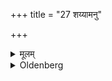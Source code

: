 +++
title = "27 शय्यामनु"

+++

<details><summary>मूलम्</summary>

शय्यामनु २७
</details>

<details><summary>Oldenberg</summary>

25. (Another) in the bed,
</details>

